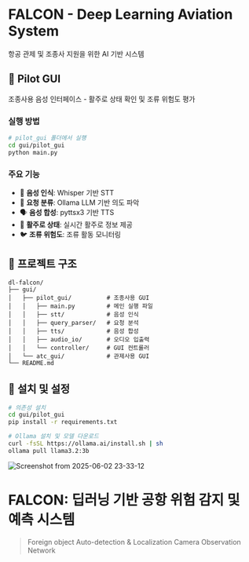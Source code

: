 # FALCON - Deep Learning Aviation System

항공 관제 및 조종사 지원을 위한 AI 기반 시스템

## 🚁 Pilot GUI

조종사용 음성 인터페이스 - 활주로 상태 확인 및 조류 위험도 평가

### 실행 방법

```bash
# pilot_gui 폴더에서 실행
cd gui/pilot_gui
python main.py
```

### 주요 기능

- 🎤 **음성 인식**: Whisper 기반 STT
- 🧠 **요청 분류**: Ollama LLM 기반 의도 파악
- 🗣️ **음성 합성**: pyttsx3 기반 TTS
- 🛬 **활주로 상태**: 실시간 활주로 정보 제공
- 🐦 **조류 위험도**: 조류 활동 모니터링

## 📁 프로젝트 구조

```
dl-falcon/
├── gui/
│   ├── pilot_gui/          # 조종사용 GUI
│   │   ├── main.py         # 메인 실행 파일
│   │   ├── stt/            # 음성 인식
│   │   ├── query_parser/   # 요청 분석
│   │   ├── tts/            # 음성 합성
│   │   ├── audio_io/       # 오디오 입출력
│   │   └── controller/     # GUI 컨트롤러
│   └── atc_gui/            # 관제사용 GUI
└── README.md
```

## 🔧 설치 및 설정

```bash
# 의존성 설치
cd gui/pilot_gui
pip install -r requirements.txt

# Ollama 설치 및 모델 다운로드
curl -fsSL https://ollama.ai/install.sh | sh
ollama pull llama3.2:3b
```

![Screenshot from 2025-06-02 23-33-12](https://github.com/user-attachments/assets/3792ca68-67eb-465f-a0cf-677b4572b339)

# FALCON: 딥러닝 기반 공항 위험 감지 및 예측 시스템
> Foreign object Auto-detection & Localization Camera Observation Network
